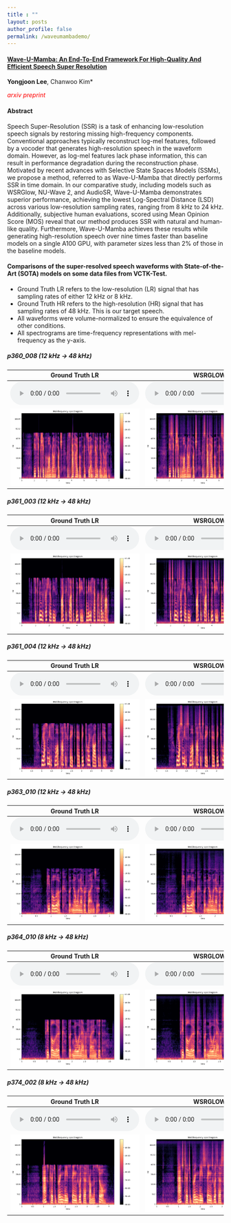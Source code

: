 ```yaml
---
title : ""
layout: posts
author_profile: false
permalink: /waveumambademo/
---
```

#### [Wave-U-Mamba: An End-To-End Framework For High-Quality And Efficient Speech Super Resolution](https://arxiv.org/abs/2409.09337)
<B>Yongjoon Lee</B>, Chanwoo Kim* 

_<span style="color: rgb(255, 0, 0);">arxiv preprint</span>_

#### Abstract

Speech Super-Resolution (SSR) is a task of enhancing low-resolution speech signals by restoring missing high-frequency components. Conventional approaches typically reconstruct log-mel features, followed by a vocoder that generates high-resolution speech in the waveform domain. However, as log-mel features lack phase information, this can result in performance degradation during the reconstruction phase. Motivated by recent advances with Selective State Spaces Models (SSMs), we propose a method, referred to as Wave-U-Mamba that directly performs SSR in time domain. In our comparative study, including models such as WSRGlow, NU-Wave 2, and AudioSR, Wave-U-Mamba demonstrates superior performance, achieving the lowest Log-Spectral Distance (LSD) across various low-resolution sampling rates, ranging from 8 kHz to 24 kHz. Additionally, subjective human evaluations, scored using Mean Opinion Score (MOS) reveal that our method produces SSR with natural and human-like quality. Furthermore, Wave-U-Mamba achieves these results while generating high-resolution speech over nine times faster than baseline models on a single A100 GPU, with parameter sizes less than 2% of those in the baseline models.


#### Comparisons of the super-resolved speech waveforms with State-of-the-Art (SOTA) models on some data files from VCTK-Test. 

* Ground Truth LR refers to the low-resolution (LR) signal that has sampling rates of either 12 kHz or 8 kHz.
* Ground Truth HR refers to the high-resolution (HR) signal that has sampling rates of 48 kHz. This is our target speech.
* All waveforms were volume-normalized to ensure the equivalence of other conditions.
* All spectrograms are time-frequency representations with mel-frequency as the y-axis. 

##### p360_008 (12 kHz -> 48 kHz)

| Ground Truth LR | WSRGLOW | AudioSR | **Wave-U-Mamba** | Ground Truth HR |
|-------------|-------------|-------------|-------------|--------------|
| <audio controls src="/assets/GTLOW_norm/2_p360_008.wav"></audio> | <audio controls src="/assets/WSRGLOW_norm/3_p360_008_4.wav"></audio> | <audio controls src="/assets/AUDIOSR_norm/5_p360_008.wav"></audio> | <audio controls src="/assets/OURS_norm/4_p360_008_4_.wav"></audio> | <audio controls src="/assets/GTHIGH_norm/1_p360_008.wav"></audio> |
| ![Subtitle 6 Image](/assets/GTLOW_pngs/p360_008.png) | ![Subtitle 7 Image](/assets/WSRGLOW_pngs/p360_008.png) | ![Subtitle 8 Image](/assets/AUDIOSR_pngs/p360_008.png) | ![Subtitle 9 Image](/assets/OURS_pngs/p360_008.png) | ![Subtitle 10 Image](/assets/GTHIGH_pngs/p360_008.png) |

##### p361_003 (12 kHz -> 48 kHz)


| Ground Truth LR | WSRGLOW | AudioSR | **Wave-U-Mamba** | Ground Truth HR |
|--------------|--------------|--------------|--------------|--------------|
| <audio controls src="/assets/GTLOW_norm/2_p361_003.wav"></audio> | <audio controls src="/assets/WSRGLOW_norm/3_p361_003_4.wav"></audio> | <audio controls src="/assets/AUDIOSR_norm/5_p361_003.wav"></audio> | <audio controls src="/assets/OURS_norm/4_p361_003_4.wav"></audio> | <audio controls src="/assets/GTHIGH_norm/1_p361_003.wav"></audio> |
| ![Subtitle 6 Image](/assets/GTLOW_pngs/p361_003.png) | ![Subtitle 7 Image](/assets/WSRGLOW_pngs/p361_003.png) | ![Subtitle 8 Image](/assets/AUDIOSR_pngs/p361_003.png) | ![Subtitle 9 Image](/assets/OURS_pngs/p361_003.png) | ![Subtitle 10 Image](/assets/GTHIGH_pngs/p361_003.png) |


##### p361_004 (12 kHz -> 48 kHz)


| Ground Truth LR | WSRGLOW | AudioSR | **Wave-U-Mamba** | Ground Truth HR |
|--------------|--------------|--------------|--------------|--------------|
| <audio controls src="/assets/GTLOW_norm/2_p361_004.wav"></audio> | <audio controls src="/assets/WSRGLOW_norm/3_p361_004_4.wav"></audio> | <audio controls src="/assets/AUDIOSR_norm/5_p361_004.wav"></audio> | <audio controls src="/assets/OURS_norm/4_p361_004_4.wav"></audio> | <audio controls src="/assets/GTHIGH_norm/1_p361_004.wav"></audio> |
| ![Subtitle 6 Image](/assets/GTLOW_pngs/p361_004.png) | ![Subtitle 7 Image](/assets/WSRGLOW_pngs/p361_004.png) | ![Subtitle 8 Image](/assets/AUDIOSR_pngs/p361_004.png) | ![Subtitle 9 Image](/assets/OURS_pngs/p361_004.png) | ![Subtitle 10 Image](/assets/GTHIGH_pngs/p361_004.png) |

##### p363_010 (12 kHz -> 48 kHz)


| Ground Truth LR | WSRGLOW | AudioSR | **Wave-U-Mamba** | Ground Truth HR |
|--------------|--------------|--------------|--------------|--------------|
| <audio controls src="/assets/GTLOW_norm/2_p363_010.wav"></audio> | <audio controls src="/assets/WSRGLOW_norm/3_p363_010_4.wav"></audio> | <audio controls src="/assets/AUDIOSR_norm/5_p363_010.wav"></audio> | <audio controls src="/assets/GTHIGH_norm/1_p363_010.wav"></audio> | <audio controls src="/assets/GTHIGH_norm/1_p363_010.wav"></audio> |
| ![Subtitle 6 Image](/assets/GTLOW_pngs/p363_010.png) | ![Subtitle 7 Image](/assets/WSRGLOW_pngs/p363_010.png) | ![Subtitle 8 Image](/assets/AUDIOSR_pngs/p363_010.png) | ![Subtitle 9 Image](/assets/OURS_pngs/p363_010.png) | ![Subtitle 10 Image](/assets/GTHIGH_pngs/p363_010.png) |


##### p364_010 (8 kHz -> 48 kHz)


| Ground Truth LR | WSRGLOW | AudioSR | **Wave-U-Mamba** | Ground Truth HR |
|--------------|--------------|--------------|--------------|--------------|
| <audio controls src="/assets/GTLOW_norm/2_p364_010.wav"></audio> | <audio controls src="/assets/WSRGLOW_norm/3_p364_010_6.wav"></audio> | <audio controls src="/assets/AUDIOSR_norm/5_p364_010.wav"></audio> | <audio controls src="/assets/OURS_norm/4_p364_010_6.wav"></audio> | <audio controls src="/assets/GTHIGH_norm/1_p364_010.wav"></audio> |
| ![Subtitle 6 Image](/assets/GTLOW_pngs/p364_010.png) | ![Subtitle 7 Image](/assets/WSRGLOW_pngs/p364_010.png) | ![Subtitle 8 Image](/assets/AUDIOSR_pngs/p364_010.png) | ![Subtitle 9 Image](/assets/OURS_pngs/p364_010.png) | ![Subtitle 10 Image](/assets/GTHIGH_pngs/p364_010.png) |


##### p374_002 (8 kHz -> 48 kHz)


| Ground Truth LR | WSRGLOW | AudioSR | **Wave-U-Mamba** | Ground Truth HR |
|--------------|--------------|--------------|--------------|--------------|
| <audio controls src="/assets/GTLOW_norm/2_p374_002.wav"></audio> | <audio controls src="/assets/WSRGLOW_norm/3_p374_002_6.wav"></audio> | <audio controls src="/assets/AUDIOSR_norm/5_p374_002.wav"></audio> | <audio controls src="/assets/OURS_norm/4_p374_002_6.wav"></audio> | <audio controls src="/assets/GTHIGH_norm/1_p374_002.wav"></audio> |
| ![Subtitle 6 Image](/assets/GTLOW_pngs/p374_002.png) | ![Subtitle 7 Image](/assets/WSRGLOW_pngs/p374_002.png) | ![Subtitle 8 Image](/assets/AUDIOSR_pngs/p374_002.png) | ![Subtitle 9 Image](/assets/OURS_pngs/p374_002.png) | ![Subtitle 10 Image](/assets/GTHIGH_pngs/p374_002.png) |


